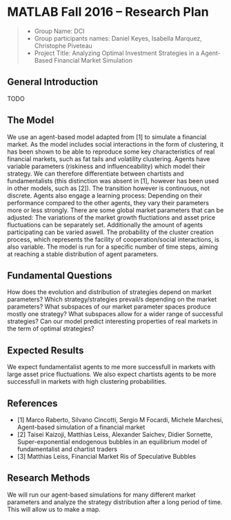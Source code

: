 # MATLAB Fall 2016 – Research Plan

> * Group Name: DCI
> * Group participants names: Daniel Keyes, Isabella Marquez, Christophe Piveteau
> * Project Title: Analyzing Optimal Investment Strategies in a Agent-Based Financial Market Simulation

## General Introduction

TODO


## The Model

We use an agent-based model adapted from [1] to simulate a financial market. As the model includes social interactions in the form of clustering, it has been shown to be able to reproduce some key characteristics of real financial markets, such as fat tails and volatility clustering.
Agents have variable parameters (riskiness and influenceability) which model their strategy. We can therefore differentiate between chartists and fundamentalists (this distinction was absent in [1], however has been used in other models, such as [2]). The transition however is continuous, not discrete. Agents also engage a learning process: Depending on their performance compared to the other agents, they vary their parameters more or less strongly.
There are some global market parameters that can be adjusted: The variations of the market growth fluctiations and asset price fluctuations can be separately set. Additionally the amount of agents participating can be varied aswell. The probability of the cluster creation process, which represents the facility of cooperation/social interactions, is also variable.
The model is run for a specific number of time steps, aiming at reaching a stable distribution of agent parameters.


## Fundamental Questions

How does the evolution and distribution of strategies depend on market parameters?
Which strategy/strategies prevail/s depending on the market parameters?
What subspaces of our market parameter spaces produce mostly one strategy? What subspaces allow for a wider range of successful strategies?
Can our model predict interesting properties of real markets in the term of optimal strategies?


## Expected Results

We expect fundamentalist agents to me more successfull in markets with large asset price fluctuations.
We also expect chartists agents to be more successfull in markets with high clustering probabilities. 


## References 

* [1] Marco Raberto, Silvano Cincotti, Sergio M Focardi, Michele Marchesi, Agent-based simulation of a financial market
* [2] Taisei Kaizoji, Matthias Leiss, Alexander Saichev, Didier Sornette, Super-exponential endogenous bubbles in an equilibrium model of fundamentalist and chartist traders
* [3] Matthias Leiss, Financial Market Ris of Speculative Bubbles

## Research Methods

We will run our agent-based simulations for many different market parameters and analyze the strategy distribution after a long period of time. This will allow us to make a map.

